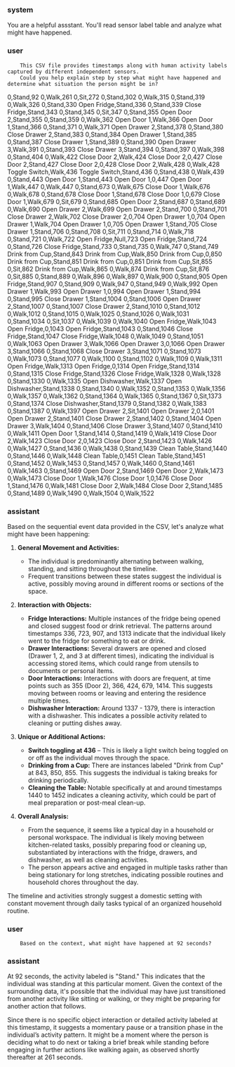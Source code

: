 ### system
You are a helpful assstant. You'll read sensor label table and analyze what might have happened.
### user

        This CSV file provides timestamps along with human activity labels captured by different independent sensors.
        Could you help explain step by step what might have happened and determine what situation the person might be in?
    
0,Stand,92
0,Walk,261
0,Sit,272
0,Stand,302
0,Walk,315
0,Stand,319
0,Walk,326
0,Stand,330
Open Fridge,Stand,336
0,Stand,339
Close Fridge,Stand,343
0,Stand,345
0,Sit,347
0,Stand,355
Open Door 2,Stand,355
0,Stand,359
0,Walk,362
Open Door 1,Walk,366
Open Door 1,Stand,366
0,Stand,371
0,Walk,371
Open Drawer 2,Stand,378
0,Stand,380
Close Drawer 2,Stand,383
0,Stand,384
Open Drawer 1,Stand,385
0,Stand,387
Close Drawer 1,Stand,389
0,Stand,390
Open Drawer 3,Walk,391
0,Stand,393
Close Drawer 3,Stand,394
0,Stand,397
0,Walk,398
0,Stand,404
0,Walk,422
Close Door 2,Walk,424
Close Door 2,0,427
Close Door 2,Stand,427
Close Door 2,0,428
Close Door 2,Walk,428
0,Walk,428
Toggle Switch,Walk,436
Toggle Switch,Stand,436
0,Stand,438
0,Walk,439
0,Stand,443
Open Door 1,Stand,443
Open Door 1,0,447
Open Door 1,Walk,447
0,Walk,447
0,Stand,673
0,Walk,675
Close Door 1,Walk,676
0,Walk,678
0,Stand,678
Close Door 1,Stand,678
Close Door 1,0,679
Close Door 1,Walk,679
0,Sit,679
0,Stand,685
Open Door 2,Stand,687
0,Stand,689
0,Walk,690
Open Drawer 2,Walk,699
Open Drawer 2,Stand,700
0,Stand,701
Close Drawer 2,Walk,702
Close Drawer 2,0,704
Open Drawer 1,0,704
Open Drawer 1,Walk,704
Open Drawer 1,0,705
Open Drawer 1,Stand,705
Close Drawer 1,Stand,706
0,Stand,708
0,Sit,711
0,Stand,714
0,Walk,718
0,Stand,721
0,Walk,722
Open Fridge,Null,723
Open Fridge,Stand,724
0,Stand,726
Close Fridge,Stand,733
0,Stand,735
0,Walk,747
0,Stand,749
Drink from Cup,Stand,843
Drink from Cup,Walk,850
Drink from Cup,0,850
Drink from Cup,Stand,851
Drink from Cup,0,851
Drink from Cup,Sit,855
0,Sit,862
Drink from Cup,Walk,865
0,Walk,874
Drink from Cup,Sit,876
0,Sit,885
0,Stand,889
0,Walk,896
0,Walk,897
0,Walk,900
0,Stand,905
Open Fridge,Stand,907
0,Stand,909
0,Walk,947
0,Stand,949
0,Walk,992
Open Drawer 1,Walk,993
Open Drawer 1,0,994
Open Drawer 1,Stand,994
0,Stand,995
Close Drawer 1,Stand,1004
0,Stand,1006
Open Drawer 2,Stand,1007
0,Stand,1007
Close Drawer 2,Stand,1010
0,Stand,1012
0,Walk,1012
0,Stand,1015
0,Walk,1025
0,Stand,1026
0,Walk,1031
0,Stand,1034
0,Sit,1037
0,Walk,1039
0,Walk,1040
Open Fridge,Walk,1043
Open Fridge,0,1043
Open Fridge,Stand,1043
0,Stand,1046
Close Fridge,Stand,1047
Close Fridge,Walk,1048
0,Walk,1049
0,Stand,1051
0,Walk,1063
Open Drawer 3,Walk,1066
Open Drawer 3,0,1066
Open Drawer 3,Stand,1066
0,Stand,1068
Close Drawer 3,Stand,1071
0,Stand,1073
0,Walk,1073
0,Stand,1077
0,Walk,1100
0,Stand,1102
0,Walk,1109
0,Walk,1311
Open Fridge,Walk,1313
Open Fridge,0,1314
Open Fridge,Stand,1314
0,Stand,1315
Close Fridge,Stand,1326
Close Fridge,Walk,1328
0,Walk,1328
0,Stand,1330
0,Walk,1335
Open Dishwasher,Walk,1337
Open Dishwasher,Stand,1338
0,Stand,1340
0,Walk,1352
0,Stand,1353
0,Walk,1356
0,Walk,1357
0,Walk,1362
0,Stand,1364
0,Walk,1365
0,Stand,1367
0,Sit,1373
0,Stand,1374
Close Dishwasher,Stand,1379
0,Stand,1382
0,Walk,1383
0,Stand,1387
0,Walk,1397
Open Drawer 2,Sit,1401
Open Drawer 2,0,1401
Open Drawer 2,Stand,1401
Close Drawer 2,Stand,1402
0,Stand,1404
Open Drawer 3,Walk,1404
0,Stand,1406
Close Drawer 3,Stand,1407
0,Stand,1410
0,Walk,1411
Open Door 1,Stand,1414
0,Stand,1419
0,Walk,1419
Close Door 2,Walk,1423
Close Door 2,0,1423
Close Door 2,Stand,1423
0,Walk,1426
0,Walk,1427
0,Stand,1436
0,Walk,1438
0,Stand,1439
Clean Table,Stand,1440
0,Stand,1446
0,Walk,1448
Clean Table,0,1451
Clean Table,Stand,1451
0,Stand,1452
0,Walk,1453
0,Stand,1457
0,Walk,1460
0,Stand,1461
0,Walk,1463
0,Stand,1469
Open Door 2,Stand,1469
Open Door 2,Walk,1473
0,Walk,1473
Close Door 1,Walk,1476
Close Door 1,0,1476
Close Door 1,Stand,1476
0,Walk,1481
Close Door 2,Walk,1484
Close Door 2,Stand,1485
0,Stand,1489
0,Walk,1490
0,Walk,1504
0,Walk,1522

### assistant
Based on the sequential event data provided in the CSV, let's analyze what might have been happening:

1. **General Movement and Activities:**
    - The individual is predominantly alternating between walking, standing, and sitting throughout the timeline.
    - Frequent transitions between these states suggest the individual is active, possibly moving around in different rooms or sections of the space.

2. **Interaction with Objects:**
    - **Fridge Interactions:** Multiple instances of the fridge being opened and closed suggest food or drink retrieval. The patterns around timestamps 336, 723, 907, and 1313 indicate that the individual likely went to the fridge for something to eat or drink.  
    - **Drawer Interactions:** Several drawers are opened and closed (Drawer 1, 2, and 3 at different times), indicating the individual is accessing stored items, which could range from utensils to documents or personal items.
    - **Door Interactions:** Interactions with doors are frequent, at time points such as 355 (Door 2), 366, 424, 679, 1414. This suggests moving between rooms or leaving and entering the residence multiple times.
    - **Dishwasher Interaction:** Around 1337 - 1379, there is interaction with a dishwasher. This indicates a possible activity related to cleaning or putting dishes away.
  
3. **Unique or Additional Actions:**
   - **Switch toggling at 436** – This is likely a light switch being toggled on or off as the individual moves through the space.
   - **Drinking from a Cup:** There are instances labeled "Drink from Cup" at 843, 850, 855. This suggests the individual is taking breaks for drinking periodically.
   - **Cleaning the Table:** Notable specifically at and around timestamps  1440 to 1452 indicates a cleaning activity, which could be part of meal preparation or post-meal clean-up.

4. **Overall Analysis:**
    - From the sequence, it seems like a typical day in a household or personal workspace. The individual is likely moving between kitchen-related tasks, possibly preparing food or cleaning up, substantiated by interactions with the fridge, drawers, and dishwasher, as well as cleaning activities.
    - The person appears active and engaged in multiple tasks rather than being stationary for long stretches, indicating possible routines and household chores throughout the day.

The timeline and activities strongly suggest a domestic setting with constant movement through daily tasks typical of an organized household routine.
### user

        Based on the context, what might have happened at 92 seconds?
    
### assistant
At 92 seconds, the activity labeled is "Stand." This indicates that the individual was standing at this particular moment. Given the context of the surrounding data, it's possible that the individual may have just transitioned from another activity like sitting or walking, or they might be preparing for another action that follows. 

Since there is no specific object interaction or detailed activity labeled at this timestamp, it suggests a momentary pause or a transition phase in the individual’s activity pattern. It might be a moment where the person is deciding what to do next or taking a brief break while standing before engaging in further actions like walking again, as observed shortly thereafter at 261 seconds.
